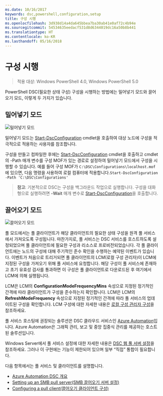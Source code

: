 ```yaml
---
ms.date: 10/16/2017
keywords: dsc,powershell,configuration,setup
title: 구성 시행
ms.openlocfilehash: 3d938d14a4da645bbea7ba30ab41e0af72c4b94e
ms.sourcegitcommit: 54534635eedacf531d8d6344019dc16a50b8b441
ms.translationtype: HT
ms.contentlocale: ko-KR
ms.lasthandoff: 05/16/2018
---
```

# <a name="enacting-configurations"></a>구성 시행

>적용 대상: Windows PowerShell 4.0, Windows PowerShell 5.0

PowerShell DSC(필요한 상태 구성) 구성을 시행하는 방법에는 밀어넣기 모드와 끌어오기 모드, 이렇게 두 가지가 있습니다.

## <a name="push-mode"></a>밀어넣기 모드

![밀어넣기 모드](images/pushModel.png "밀어넣기 모드 작동 방식")

밀어넣기 모드는 [Start-DscConfiguration](https://technet.microsoft.com/library/dn521623.aspx) cmdlet을 호출하여 대상 노드에 구성을 적극적으로 적용하는 사용자를 참조합니다.

구성을 만들고 컴파일한 후에는 [Start-DscConfiguration](https://technet.microsoft.com/library/dn521623.aspx) cmdlet을 호출하고 cmdlet의 -Path 매개 변수를 구성 MOF가 있는 경로로 설정하여 밀어넣기 모드에서 구성을 시행할 수 있습니다.
예를 들어 구성 MOF가 `C:\DSC\Configurations\localhost.mof`에 있으면, 다음 명령을 사용하여 로컬 컴퓨터에 적용합니다.`Start-DscConfiguration -Path 'C:\DSC\Configurations'`

> __참고__: 기본적으로 DSC는 구성을 백그라운드 작업으로 실행합니다. 구성을 대화형으로 실행하려면 __-Wait__ 매개 변수로 [Start-DscConfiguration](https://technet.microsoft.com/library/dn521623.aspx)을 호출합니다.

## <a name="pull-mode"></a>끌어오기 모드

![끌어오기 모드](images/pullModel.png "끌어오기 모드 작동 방식")

풀 모드에서는 풀 클라이언트가 해당 클라이언트의 필요한 상태 구성을 원격 풀 서비스에서 가져오도록 구성됩니다.
마찬가지로, 풀 서비스는 DSC 서비스를 호스트하도록 설정되었으며 풀 클라이언트에 필요한 구성과 리소스로 프로비전되었습니다.
각 풀 클라이언트에는 노드의 구성에 대해 주기적인 준수 확인을 수행하는 예약된 이벤트가 있습니다.
이벤트가 처음으로 트리거되면 풀 클라이언트의 LCM(로컬 구성 관리자)이 LCM에 지정된 구성을 가져오기 위해 풀 서비스에 요청합니다.
해당 구성이 풀 서비스에 존재하고 초기 유효성 검사를 통과하면 이 구성은 풀 클라이언트로 다운로드된 후 여기에서 LCM에 의해 실행됩니다.

LCM은 LCM의 **ConfigurationModeFrequencyMins** 속성으로 지정된 정기적인 간격에 따라 클라이언트가 구성을 준수하는지 확인합니다.
LCM은 LCM의 **RefreshModeFrequency** 속성으로 지정된 정기적인 간격에 따라 풀 서비스의 업데이트된 구성을 확인합니다.
LCM 구성에 대한 자세한 내용은 [로컬 구성 관리자 구성](metaConfig.md)을 참조하세요.

풀 서비스 호스팅에 권장되는 솔루션은 DSC 클라우드 서비스인 [Azure Automation](https://azure.microsoft.com/services/automation/)입니다.
Azure Automation은 그래픽 관리, 보고 및 중앙 집중식 관리를 제공하는 호스트된 솔루션입니다.

Windows Server에서 풀 서비스 설정에 대한 자세한 내용은 [DSC 웹 풀 서버 설정](pullServer.md)을 참조하세요.
그러나 이 구현에는 기능이 제한되어 있으며 일부 “직접” 통합이 필요합니다.

다음 항목에서는 풀 서비스 및 클라이언트를 설명합니다.

- [Azure Automation DSC 개요](https://docs.microsoft.com/en-us/azure/automation/automation-dsc-overview)
- [Setting up an SMB pull server(SMB 끌어오기 서버 설정)](pullServerSMB.md)
- [Configuring a pull client(끌어오기 클라이언트 구성)](pullClientConfigID.md)
